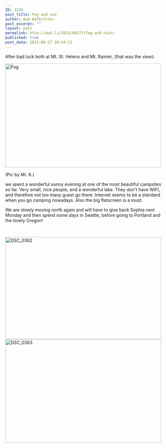 ```yaml
---
ID: 2226
post_title: Fog and sun
author: Aud Halbritter
post_excerpt: ""
layout: post
permalink: http://aud.li/2013/09/27/fog-and-rain/
published: true
post_date: 2013-09-27 20:54:12
---
```

After bad luck both at Mt. St. Helens and Mt. Rainier, (that was the view):

<a href="http://aud.li/wp-content/uploads/2013/09/Fog.jpg"><img class="alignnone size-medium wp-image-2227" alt="Fog" src="http://aud.li/wp-content/uploads/2013/09/Fog-500x333.jpg" width="500" height="333" /></a>

(Pic by Mr. K.)

we spent a wonderful sunny evening at one of the most beautiful campsites so far. Very small, nice people, and a wonderful lake. They don't have WIFI, and therefore not too many guest go there. Internet seems to be a standard when you go camping nowadays. Also the big flatscreen is a must.

We are slowly moving north again and will have to give back Sophia next Monday and then spend some days in Seattle, before going to Portland and the lovely Oregon!

&nbsp;

<a href="http://aud.li/wp-content/uploads/2013/09/DSC_0362.jpg"><img class="alignnone size-medium wp-image-2228" alt="DSC_0362" src="http://aud.li/wp-content/uploads/2013/09/DSC_0362-500x327.jpg" width="500" height="327" /></a> <a href="http://aud.li/wp-content/uploads/2013/09/DSC_0363.jpg"><img class="alignnone size-medium wp-image-2229" alt="DSC_0363" src="http://aud.li/wp-content/uploads/2013/09/DSC_0363-500x332.jpg" width="500" height="332" /></a>

&nbsp;

&nbsp;

&nbsp;